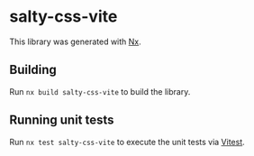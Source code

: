 # salty-css-vite

This library was generated with [Nx](https://nx.dev).

## Building

Run `nx build salty-css-vite` to build the library.

## Running unit tests

Run `nx test salty-css-vite` to execute the unit tests via [Vitest](https://vitest.dev/).
